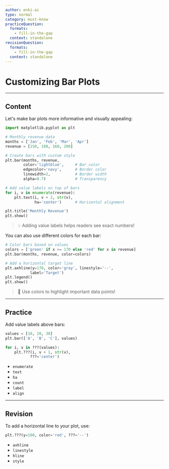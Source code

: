 ```yaml
---
author: enki-ai
type: normal
category: must-know
practiceQuestion:
  formats:
    - fill-in-the-gap
  context: standalone
revisionQuestion:
  formats:
    - fill-in-the-gap
  context: standalone
---
```


# Customizing Bar Plots

---
## Content

Let's make bar plots more informative and visually appealing:

```python
import matplotlib.pyplot as plt

# Monthly revenue data
months = ['Jan', 'Feb', 'Mar', 'Apr']
revenue = [150, 180, 160, 200]

# Create bars with custom style
plt.bar(months, revenue,
        color='lightblue',     # Bar color
        edgecolor='navy',      # Border color
        linewidth=2,           # Border width
        alpha=0.7)             # Transparency

# Add value labels on top of bars
for i, v in enumerate(revenue):
    plt.text(i, v + 2, str(v),
             ha='center')      # Horizontal alignment

plt.title('Monthly Revenue')
plt.show()
```

> 💡 Adding value labels helps readers see exact numbers!

You can also use different colors for each bar:

```python
# Color bars based on values
colors = ['green' if x >= 170 else 'red' for x in revenue]
plt.bar(months, revenue, color=colors)

# Add a horizontal target line
plt.axhline(y=170, color='gray', linestyle='--', 
           label='Target')
plt.legend()
plt.show()
```

> 🎯 Use colors to highlight important data points!

---
## Practice

Add value labels above bars:

```python
values = [10, 20, 30]
plt.bar(['A', 'B', 'C'], values)

for i, v in ???(values):
    plt.???(i, v + 1, str(v),
           ???='center')
```

- `enumerate`
- `text`
- `ha`
- `count`
- `label`
- `align`

---
## Revision

To add a horizontal line to your plot, use:

```python
plt.???(y=100, color='red', ???='--')
```

- `axhline`
- `linestyle`
- `hline`
- `style` 